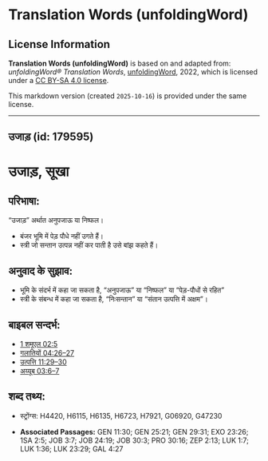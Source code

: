 # Translation Words (unfoldingWord)

## License Information

**Translation Words (unfoldingWord)** is based on and adapted from: _unfoldingWord® Translation Words_, [unfoldingWord](https://unfoldingword.org/utw), 2022, which is licensed under a [CC BY-SA 4.0 license](https://creativecommons.org/licenses/by-sa/4.0/legalcode.en).

This markdown version (created `2025-10-16`) is provided under the same license.



--------------------------------

## उजाड़ (id: 179595)

उजाड़, सूखा
===========

परिभाषा:
--------

“उजाड़” अर्थात अनुपजाऊ या निष्फल।

* बंजर भूमि में पेड़ पौधे नहीं उगते हैं।
* स्त्री जो सन्तान उत्पन्न नहीं कर पाती है उसे बांझ कहते हैं।

अनुवाद के सुझाव:
----------------

* भूमि के संदर्भ में कहा जा सकता है, “अनुपजाऊ” या “निष्फल” या “पेड़\-पौधों से रहित”
* स्त्री के संबन्ध में कहा जा सकता है, “निःसन्तान” या “संतान उत्पत्ति में अक्षम”।

बाइबल सन्दर्भ:
--------------

* [1 शमूएल 02:5](https://ref.ly/1Sam0:0)
* [गलातियों 04:26–27](https://ref.ly/Gal4:26-Gal4:27)
* [उत्पत्ति 11:29–30](https://ref.ly/Gen11:29-Gen11:30)
* [अय्यूब 03:6–7](https://ref.ly/Job3:6-Job3:7)

शब्द तथ्य:
----------

* स्ट्रोंग्स: H4420, H6115, H6135, H6723, H7921, G06920, G47230

* **Associated Passages:** GEN 11:30; GEN 25:21; GEN 29:31; EXO 23:26; 1SA 2:5; JOB 3:7; JOB 24:19; JOB 30:3; PRO 30:16; ZEP 2:13; LUK 1:7; LUK 1:36; LUK 23:29; GAL 4:27

